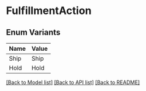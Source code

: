 # FulfillmentAction

## Enum Variants

| Name | Value |
|---- | -----|
| Ship | Ship |
| Hold | Hold |


[[Back to Model list]](../README.md#documentation-for-models) [[Back to API list]](../README.md#documentation-for-api-endpoints) [[Back to README]](../README.md)


